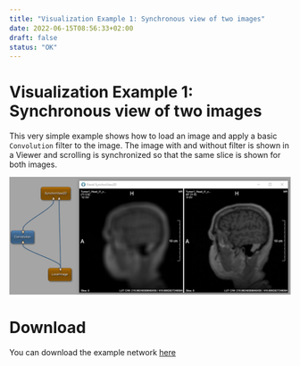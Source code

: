 ```yaml
---
title: "Visualization Example 1: Synchronous view of two images"
date: 2022-06-15T08:56:33+02:00
draft: false
status: "OK"
---
```


# Visualization Example 1: Synchronous view of two images
This very simple example shows how to load an image and apply a basic `Convolution` filter to the image. The image with and without filter is shown in a Viewer and scrolling is synchronized so that the same slice is shown for both images. 

![Screenshot](/categories/visualization/example1/image.png)

# Download
You can download the example network [here](/categories/visualization/example1/VisualizationExample1.mlab)
